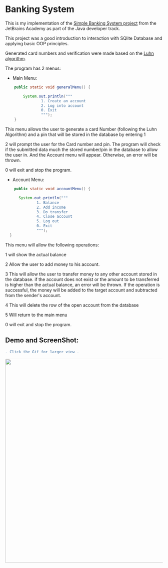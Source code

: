 # Banking System
This is my implementation of the [Simple Banking System project](https://hyperskill.org/projects/93?track=17) from the JetBrains Academy as part of the Java developer track.

This project was a good introduction to interaction with SQlite Database and applying basic OOP principles.

Generated card numbers and verification were made based on the [Luhn algorithm](https://en.wikipedia.org/wiki/Luhn_algorithm).

The program has 2 menus:

* Main Menu:

```java
    public static void generalMenu() {

        System.out.println("""
                1. Create an account
                2. Log into account
                0. Exit
                """);
    }
```


  This menu allows the user to generate a card Number (following the Luhn Algorithm) and a pin that will be stored in the database by entering 1
  
  2 will prompt the user for the Card number and pin. The program will check if the submitted data much the stored number/pin in the database to allow the user in. 
  And the Account menu will appear. Otherwise, an error will be thrown.
  
  0 will exit and stop the program.
  
  * Account Menu:
  
  ```java
      public static void accountMenu() {

        System.out.println("""
                1. Balance
                2. Add income
                3. Do transfer
                4. Close account
                5. Log out
                0. Exit
                """);
    }
   ```
  
  This menu will allow the following operations:
  
  1 will show the actual balance
  
  2 Allow the user to add money to his account.
  
  3 This will allow the user to transfer money to any other account stored in the database. if the account does not exist or the amount to be transferred is higher
  than the actual balance, an error will be thrown. If the operation is successful, the money will be added to the target account and subtracted from the sender's account.
  
  4 This will delete the row of the open account from the database
  
  5 Will return to the main menu
  
  0 will exit and stop the program.


## Demo and ScreenShot: 


```diff
- Click the Gif for larger view -
```

<img src="https://github.com/nzayem/banking-system/blob/master/bank.gif" width="950" height="650">
